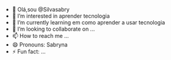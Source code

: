 - 👋 Olá,sou @Silvasabry
- 👀 I’m interested in aprender tecnologia 
- 🌱 I’m currently learning em como aprender a usar tecnologia 
- 💞️ I’m looking to collaborate on ...
- 📫 How to reach me ...
- 😄 Pronouns: Sabryna 
- ⚡ Fun fact: ...

<!---
Silvasabry/Silvasabry is a ✨ special ✨ repository because its `README.md` (this file) appears on your GitHub profile.
You can click the Preview link to take a look at your changes.
--->
